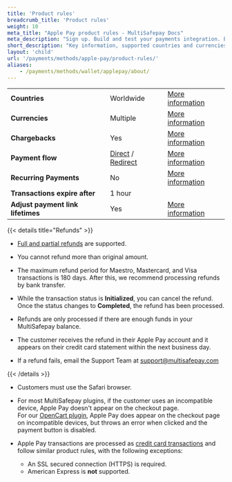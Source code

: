 ```yaml
---
title: 'Product rules'
breadcrumb_title: 'Product rules'
weight: 10
meta_title: "Apple Pay product rules - MultiSafepay Docs"
meta_description: "Sign up. Build and test your payments integration. Explore our products and services. Use our API Reference, SDKs, and wrappers. Get support."
short_description: "Key information, supported countries and currencies, product rules"
layout: 'child'
url: '/payments/methods/apple-pay/product-rules/'
aliases:
    - /payments/methods/wallet/applepay/about/
---
```


|   |   |   |
|---|---|---|
| **Countries**  | Worldwide  | [More information](https://support.apple.com/en-us/HT207957) |
| **Currencies**  | Multiple | [More information](https://support.apple.com/en-us/HT207957) | 
| **Chargebacks**  | Yes | [More information](/payments/chargebacks/)  |
| **Payment flow**  | [Direct](/api/#apple-pay-direct) / [Redirect](/api/#apple-pay-redirect) | [More information](/developer/api/difference-between-direct-and-redirect) |
| **Recurring Payments**  | No | [More information](/payments/features/recurring-payments/)  |
| **Transactions expire after**  | 1 hour | |
| **Adjust payment link lifetimes**  | Yes | [More information](/api/#adjust-payment-link-lifetimes)  |

{{< details title="Refunds" >}}

- [Full and partial refunds](/payments/refunds/) are supported.

- You cannot refund more than original amount.

- The maximum refund period for Maestro, Mastercard, and Visa transactions is 180 days. After this, we recommend processing refunds by bank transfer.

- While the transaction status is **Initialized**, you can cancel the refund. Once the status changes to **Completed**, the refund has been processed. 

- Refunds are only processed if there are enough funds in your MultiSafepay balance.

- The customer receives the refund in their Apple Pay account and it appears on their credit card statement within the next business day.

- If a refund fails, email the Support Team at <support@multisafepay.com>

{{< /details >}}

- Customers must use the Safari browser.  

- For most MultiSafepay plugins, if the customer uses an incompatible device, Apple Pay doesn't appear on the checkout page.  
    For our [OpenCart plugin](/payments/integrations/ecommerce-platforms/opencart/), Apple Pay does appear on the checkout page on incompatible devices, but throws an error when clicked and the payment button is disabled.   

- Apple Pay transactions are processed as [credit card transactions](/payments/methods/credit-and-debit-cards/) and follow similar product rules, with the following exceptions:
    - An SSL secured connection (HTTPS) is required.
    - American Express is **not** supported.